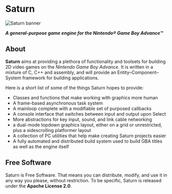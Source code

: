 # Saturn

![Saturn banner](https://i.imgur.com/x8YdcdF.png)

___A general-purpose game engine for the Nintendo® Game Boy Advance™___

## About

__Saturn__ aims at providing a plethora of functionality and toolsets for
building 2D video games on the _Nintendo Game Boy Advance._ It is written in a
mixture of C, C++ and assembly, and will provide an Entity–Component–System
framework for building applications.

Here is a short list of some of the things Saturn hopes to provide:

- Classes and functions that make working with graphics more human
- A frame-based asynchronous task system
- A mainloop complete with a modifiable set of purposed callbacks
- A console interface that switches between input and output upon Select
- More abstractions for key input, sound, and link cable networking
- a dual-mode topdown graphics layout, either on a grid or unrestricted, plus a
  sidescrolling platformer layout
- A collection of PC utilities that help make creating Saturn projects easier
- A fully automated and distributed build system used to build GBA titles as
  well as the engine itself

## Free Software

Saturn is Free Software. That means you can distribute, modify, and use it in
any way you please, without restriction. To be specific, Saturn is released
under the __Apache License 2.0__.

